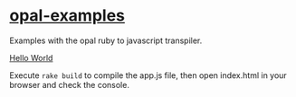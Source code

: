 # [opal-examples](../../tree/master)
Examples with the opal ruby to javascript transpiler.

[Hello World](../../tree/1-hello-world-console)

  Execute `rake build` to compile the app.js file, then open index.html in your browser and check the console.
